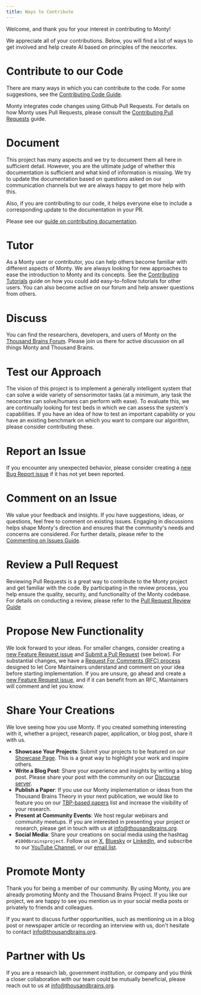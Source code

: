 ```yaml
---
title: Ways to Contribute
---
```


Welcome, and thank you for your interest in contributing to Monty!

We appreciate all of your contributions. Below, you will find a list of ways to get involved and help create AI based on principles of the neocortex.


# Contribute to our Code

There are many ways in which you can contribute to the code. For some suggestions, see the [Contributing Code Guide](ways-to-contribute-to-code.md).

Monty integrates code changes using Github Pull Requests. For details on how Monty uses Pull Requests, please consult the [Contributing Pull Requests](ways-to-contribute-to-code.md) guide.

# Document

This project has many aspects and we try to document them all here in sufficient detail. However, you are the ultimate judge of whether this documentation is sufficient and what kind of information is missing. We try to update the documentation based on questions asked on our communication channels but we are always happy to get more help with this. 

Also, if you are contributing to our code, it helps everyone else to include a corresponding update to the documentation in your PR.

Please see our [guide on contributing documentation](documentation.md).

# Tutor

As a Monty user or contributor, you can help others become familiar with different aspects of Monty. We are always looking for new approaches to ease the introduction to Monty and its concepts. See the [Contributing Tutorials](contributing-tutorials.md) guide on how you could add easy-to-follow tutorials for other users. You can also become active on our forum and help answer questions from others.

# Discuss

You can find the researchers, developers, and users of Monty on the [Thousand Brains Forum](https://thousandbrains.discourse.group/). Please join us there for active discussion on all things Monty and Thousand Brains.

# Test our Approach

The vision of this project is to implement a generally intelligent system that can solve a wide variety of sensorimotor tasks (at a minimum, any task the neocortex can solve/humans can perform with ease). To evaluate this, we are continually looking for test beds in which we can assess the system's capabilities. If you have an idea of how to test an important capability or you have an existing benchmark on which you want to compare our algorithm, please consider contributing these. 

# Report an Issue

If you encounter any unexpected behavior, please consider creating a [new Bug Report issue](https://github.com/thousandbrainsproject/tbp.monty/issues/new?template=01_bug_report.yml)  if it has not yet been reported.

# Comment on an Issue

We value your feedback and insights. If you have suggestions, ideas, or questions, feel free to comment on existing issues. Engaging in discussions helps shape Monty's direction and ensures that the community's needs and concerns are considered. For further details, please refer to the [Commenting on Issues Guide](comment-on-issues.md).

# Review a Pull Request

Reviewing Pull Requests is a great way to contribute to the Monty project and get familiar with the code. By participating in the review process, you help ensure the quality, security, and functionality of the Monty codebase. For details on conducting a review, please refer to the [Pull Request Review Guide](pull-requests/reviewing-a-pull-request.md)

# Propose New Functionality

We look forward to your ideas. For smaller changes, consider creating a [new Feature Request issue](https://github.com/thousandbrainsproject/tbp.monty/issues/new?template=02_feature_request.yml) and [Submit a Pull Request](pull-requests.md) (see below). For substantial changes, we have a [Request For Comments (RFC) process](request-for-comments-rfc.md) designed to let Core Maintainers understand and comment on your idea before starting implementation. If you are unsure, go ahead and create a [new Feature Request issue](https://github.com/thousandbrainsproject/tbp.monty/issues/new?template=02_feature_request.yml), and if it can benefit from an RFC, Maintainers will comment and let you know.

# Share Your Creations

We love seeing how you use Monty. If you created something interesting with it, whether a project, research paper, application, or blog post, share it with us.

- **Showcase Your Projects**: Submit your projects to be featured on our [Showcase Page](../community/project-showcase.md). This is a great way to highlight your work and inspire others.
- **Write a Blog Post**: Share your experience and insights by writing a blog post. Please share your post with the community on our [Discourse server](https://thousandbrains.discourse.group/).
- **Publish a Paper**: If you use our Monty implementation or ideas from the Thousand Brains Theory in your next publication, we would like to feature you on our [TBP-based papers](../community/tbp-based-papers.md) list and increase the visibility of your research.
- **Present at Community Events**: We host regular webinars and community meetups. If you are interested in presenting your project or research, please get in touch with us at [info@thousandbrains.org](mailto:info@thousandbrains.org).
- **Social Media**: Share your creations on social media using the hashtag `#1000brainsproject`. Follow us on [X](https://x.com/1000brainsproj), [Bluesky](https://bsky.app/profile/1000brainsproj.bsky.social) or [LinkedIn](https://www.linkedin.com/showcase/thousand-brains-project/), and subscribe to our [YouTube Channel](https://www.youtube.com/@thousandbrainsproject), or our [email list](https://thousandbrains.org/#newsletter).

# Promote Monty

Thank you for being a member of our community. By using Monty, you are already promoting Monty and the Thousand Brains Project. If you like our project, we are happy to see you mention us in your social media posts or privately to friends and colleagues.

If you want to discuss further opportunities, such as mentioning us in a blog post or newspaper article or recording an interview with us, don't hesitate to contact [info@thousandbrains.org](mailto:info@thousandbrains.org).

# Partner with Us

If you are a research lab, government institution, or company and you think a closer collaboration with our team could be mutually beneficial, please reach out to us at [info@thousandbrains.org](mailto:info@thousandbrains.org).